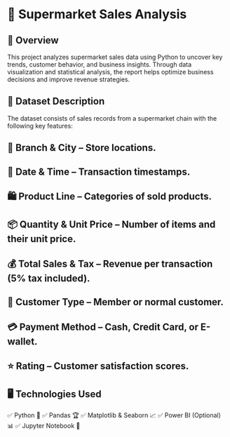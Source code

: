 # 🛒 Supermarket Sales Analysis
## 📌 Overview
This project analyzes supermarket sales data using Python to uncover key trends, customer behavior, and business insights. Through data visualization and statistical analysis, the report helps optimize business decisions and improve revenue strategies.

## 📂 Dataset Description
The dataset consists of sales records from a supermarket chain with the following key features:

## 🏢 Branch & City – Store locations.
## 📅 Date & Time – Transaction timestamps.
## 🛍️ Product Line – Categories of sold products.
## 📦 Quantity & Unit Price – Number of items and their unit price.
## 💰 Total Sales & Tax – Revenue per transaction (5% tax included).
## 👥 Customer Type – Member or normal customer.
## 💳 Payment Method – Cash, Credit Card, or E-wallet.
## ⭐ Rating – Customer satisfaction scores.

## 🖥️ Technologies Used
✅ Python 🐍
✅ Pandas 🏆
✅ Matplotlib & Seaborn 📈
✅ Power BI (Optional) 📊
✅ Jupyter Notebook 📓

